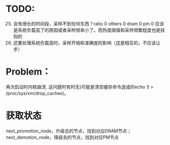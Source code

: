 # TODO:
25. 会有很长的时间段，采样不到任何东西？ratio 0 others 0 dram 0 pm 0 应该是系统负载高了的原因或者采样频率小了。而热度阈值和采样频繁程度也是挂钩的
26. 还要处理系统负载高时，采样开销和准确度的影响（这是相互的，不应该让步）

# Problem：
再次启动时内核崩溃, 这问题时有时无(可能是清空缓存命令造成的echo 3 > /proc/sys/vm/drop_caches)。

# 获取状态
next_promotion_node，升级去的节点，找到对应DRAM节点；
next_demotion_node，降级去的节点，找到对应PM节点